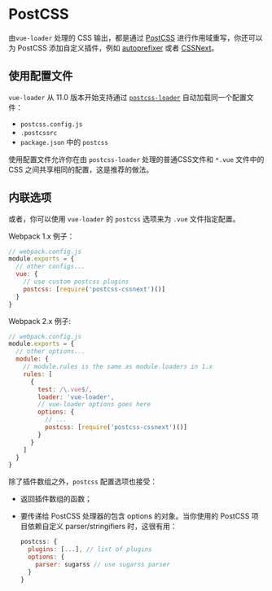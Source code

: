 # PostCSS

由`vue-loader` 处理的 CSS 输出，都是通过 [PostCSS](https://github.com/postcss/postcss) 进行作用域重写，你还可以为 PostCSS 添加自定义插件，例如 [autoprefixer](https://github.com/postcss/autoprefixer) 或者 [CSSNext](http://cssnext.io/)。

## 使用配置文件

`vue-loader` 从 11.0 版本开始支持通过 [`postcss-loader`](https://github.com/postcss/postcss-loader#usage) 自动加载同一个配置文件：

- `postcss.config.js`
- `.postcssrc`
- `package.json` 中的 `postcss`

使用配置文件允许你在由 `postcss-loader` 处理的普通CSS文件和 `*.vue` 文件中的 CSS 之间共享相同的配置，这是推荐的做法。

## 内联选项

或者，你可以使用 `vue-loader` 的 `postcss` 选项来为 `.vue` 文件指定配置。

Webpack 1.x 例子：

``` js
// webpack.config.js
module.exports = {
  // other configs...
  vue: {
    // use custom postcss plugins
    postcss: [require('postcss-cssnext')()]
  }
}
```

Webpack 2.x 例子:

``` js
// webpack.config.js
module.exports = {
  // other options...
  module: {
    // module.rules is the same as module.loaders in 1.x
    rules: [
      {
        test: /\.vue$/,
        loader: 'vue-loader',
        // vue-loader options goes here
        options: {
          // ...
          postcss: [require('postcss-cssnext')()]
        }
      }
    ]
  }
}
```

除了插件数组之外，`postcss` 配置选项也接受：

- 返回插件数组的函数；

- 要传递给 PostCSS 处理器的包含 options 的对象。当你使用的 PostCSS 项目依赖自定义 parser/stringifiers 时，这很有用：

  ``` js
  postcss: {
    plugins: [...], // list of plugins
    options: {
      parser: sugarss // use sugarss parser
    }
  }
  ```
